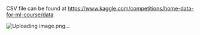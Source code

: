 CSV file can be found at https://www.kaggle.com/competitions/home-data-for-ml-course/data

![Uploading image.png…]()
